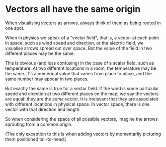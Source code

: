 # Vectors all have the same origin

When visualising vectors as arrows, always think of them as being rooted in one spot.

When in physics we speak of a "vector field", that is, a vector at each point in space, such as wind speed and direction, or the electric field, we visualise arrows spread out over space. But the value of the field in two different places may be the same.

This is obvious (and less confusing) in the case of a scalar field, such as temperature. At two different locations in a room, the temperature may be the same. It's a numerical value that varies from place to place, and the same number may appear in two places.

But exactly the same is true for a vector field. If the wind is some particular speed and direction at two different places on the map, we say the vectors are equal: they are the _same vector_. It is irrelevant that they are associated with different locations in physical space. In vector space, there is one vector with that direction and length.

So when considering the space of all possible vectors, imagine the arrows sprouting from a common origin.

(The only exception to this is when adding vectors by momentarily picturing them positioned tail-to-head.)
